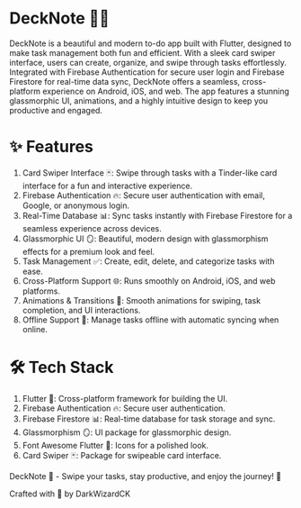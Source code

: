 # DeckNote 📝✨

DeckNote is a beautiful and modern to-do app built with Flutter, designed to make task management both fun and efficient. With a sleek card swiper interface, users can create, organize, and swipe through tasks effortlessly. Integrated with Firebase Authentication for secure user login and Firebase Firestore for real-time data sync, DeckNote offers a seamless, cross-platform experience on Android, iOS, and web. The app features a stunning glassmorphic UI, animations, and a highly intuitive design to keep you productive and engaged.

# ✨ Features

1. Card Swiper Interface 🃏: Swipe through tasks with a Tinder-like card interface for a fun and interactive experience.
2. Firebase Authentication 🔥: Secure user authentication with email, Google, or anonymous login.
3. Real-Time Database 📊: Sync tasks instantly with Firebase Firestore for a seamless experience across devices.
4. Glassmorphic UI 🪞: Beautiful, modern design with glassmorphism effects for a premium look and feel.
5. Task Management ✅: Create, edit, delete, and categorize tasks with ease.
6. Cross-Platform Support 🌐: Runs smoothly on Android, iOS, and web platforms.
7. Animations & Transitions 🎉: Smooth animations for swiping, task completion, and UI interactions.
8. Offline Support 📴: Manage tasks offline with automatic syncing when online.

# 🛠️ Tech Stack

1. Flutter 🦋: Cross-platform framework for building the UI.
2. Firebase Authentication 🔥: Secure user authentication.
3. Firebase Firestore 📊: Real-time database for task storage and sync.
4. Glassmorphism 🪞: UI package for glassmorphic design.
5. Font Awesome Flutter 🎨: Icons for a polished look.
6. Card Swiper 🃏: Package for swipeable card interface.


DeckNote 📝 - Swipe your tasks, stay productive, and enjoy the journey! 🚀



Crafted with 💼 by DarkWizardCK
